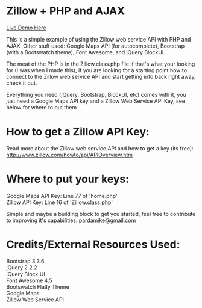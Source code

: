 # Zillow + PHP and AJAX

<a href="http://mikeparda.com/zillow" target="_blank">Live Demo Here</a>

This is a simple example of using the Zillow web service API with PHP and AJAX.  Other stuff used: Google Maps API (for autocomplete), Bootstrap (with a Bootswatch theme), Font Awesome, and jQuery BlockUI.  

The meat of the PHP is in the Zillow.class.php file if that's what your looking for (I was when I made this), if you are looking for a starting point how to connect to the Zillow web service API and start getting info back right away, check it out.

Everything you need (jQuery, Bootstrap, BlockUI, etc) comes with it, you just need a Google Maps API key and a Zillow Web Service API Key, see below for where to put them

# How to get a Zillow API Key:
Read more about the Zillow web service API and how to get a key (its free):
http://www.zillow.com/howto/api/APIOverview.htm

# Where to put your keys:
Google Maps API Key: Line 77 of 'home.php'
<br>
Zillow API Key: Line 16 of 'Zillow.class.php'

Simple and maybe a building block to get you started, feel free to contribute to improving it's capabilities.  pardamike@gmail.com

# Credits/External Resources Used:

Bootstrap 3.3.6
<br>
jQuery 2.2.2
<br>
jQuery Block UI
<br>
Font Awesome 4.5
<br>
Bootswatch Flatly Theme
<br>
Google Maps
<br>
Zillow Web Service API

